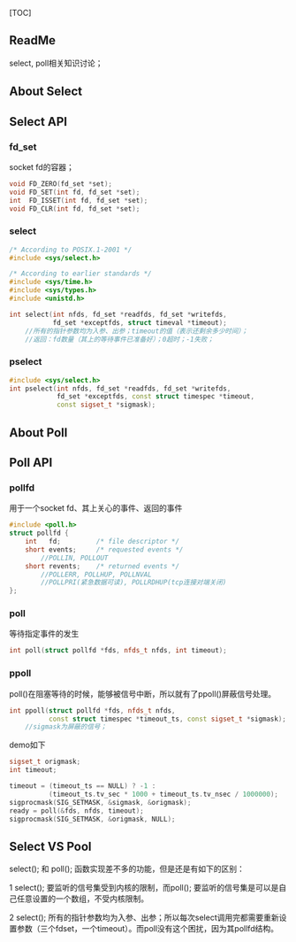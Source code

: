 [TOC]



## ReadMe

select, poll相关知识讨论；



## About Select





## Select API



### fd_set

socket fd的容器；

```cpp
void FD_ZERO(fd_set *set);
void FD_SET(int fd, fd_set *set);
int  FD_ISSET(int fd, fd_set *set);
void FD_CLR(int fd, fd_set *set);
```



### select

```cpp
/* According to POSIX.1-2001 */
#include <sys/select.h>

/* According to earlier standards */
#include <sys/time.h>
#include <sys/types.h>
#include <unistd.h>

int select(int nfds, fd_set *readfds, fd_set *writefds,
           fd_set *exceptfds, struct timeval *timeout);
	//所有的指针参数均为入参、出参；timeout的值（表示还剩余多少时间）；
	//返回：fd数量（其上的等待事件已准备好）；0超时；-1失败；
```



### pselect

````cpp
#include <sys/select.h>
int pselect(int nfds, fd_set *readfds, fd_set *writefds,
            fd_set *exceptfds, const struct timespec *timeout,
            const sigset_t *sigmask);
````





## About Poll





## Poll API



### pollfd

用于一个socket fd、其上关心的事件、返回的事件

```cpp
#include <poll.h>
struct pollfd {
    int   fd;         /* file descriptor */
    short events;     /* requested events */
    	//POLLIN, POLLOUT
    short revents;    /* returned events */
    	//POLLERR, POLLHUP, POLLNVAL
    	//POLLPRI(紧急数据可读), POLLRDHUP(tcp连接对端关闭)
};

```



### poll

等待指定事件的发生

```cpp
int poll(struct pollfd *fds, nfds_t nfds, int timeout);
```



### ppoll

poll()在阻塞等待的时候，能够被信号中断，所以就有了ppoll()屏蔽信号处理。

```cpp
int ppoll(struct pollfd *fds, nfds_t nfds, 
          const struct timespec *timeout_ts, const sigset_t *sigmask);
	//sigmask为屏蔽的信号；
```



demo如下

```cpp
sigset_t origmask;
int timeout;

timeout = (timeout_ts == NULL) ? -1 :
          (timeout_ts.tv_sec * 1000 + timeout_ts.tv_nsec / 1000000);
sigprocmask(SIG_SETMASK, &sigmask, &origmask);
ready = poll(&fds, nfds, timeout);
sigprocmask(SIG_SETMASK, &origmask, NULL);
```





## Select VS Pool

select(); 和 poll(); 函数实现差不多的功能，但是还是有如下的区别：

1 select(); 要监听的信号集受到内核的限制，而poll(); 要监听的信号集是可以是自己任意设置的一个数组，不受内核限制。

2 select(); 所有的指针参数均为入参、出参；所以每次select调用完都需要重新设置参数（三个fdset，一个timeout）。而poll没有这个困扰，因为其pollfd结构。


